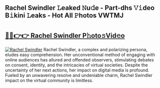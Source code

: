 ## Rachel Swindler 𝙻eaked 𝙽u𝚍e - Part-dhs 𝚅𝚒deo B𝚒kini 𝙻eaks - Hot All 𝙿hotos VWTMJ

# <h2><a href="http://ld593qb.urlbe.top/?page=Rachel+Swindler">🔗🔗👉👉 Rachel Swindler P𝚑oto𝚜Vid𝚎o</a></h2>

[![Rachel Swindler](https://i.imgur.com/eBuTRDB.gif)](http://ld593qb.urlbe.top/?page=Rachel+Swindler)
Rachel Swindler, a complex and polarizing persona, eludes easy comprehension. Her unconventional method of engaging with online audiences has allured and offended observers, stimulating debates on consent, identity, and the intricacies of virtual societies. Despite the uncertainty of her next actions, her impact on digital media is profound. Fueled by an unwavering resolve and undeniable charm, Rachel Swindler impact on the virtual community is limitless.
